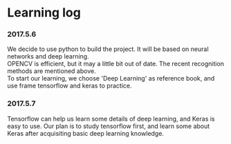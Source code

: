 # Learning log  
### 2017.5.6  
We decide to use python to build the project. It will be based on neural networks and deep learning.  
OPENCV is efficient, but it may a little bit out of date. The recent recognition methods are mentioned above.  
To start our learning, we choose 'Deep Learning' as reference book, and use frame tensorflow and keras to practice.  
### 2017.5.7  
Tensorflow can help us learn some details of deep learning, and Keras is easy to use. Our plan is to study tensorflow first, and learn some about Keras after acquisiting basic deep learning knowledge.  
